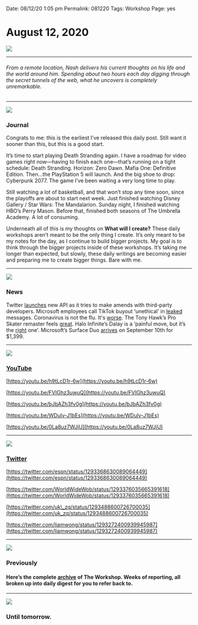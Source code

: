 
Date: 08/12/20 1:05 pm
Permalink: 081220
Tags: Workshop
Page: yes

# August 12, 2020

![](https://images.unsplash.com/photo-1597120052732-c050b3e4022d?ixlib=rb-1.2.1&q=80&fm=jpg&crop=entropy&cs=tinysrgb&dl=d-l-L22dWGGEvr4-unsplash.jpg)

---- 

###### From a remote location, Nash delivers his current thoughts on his life and the world around him. Spending about two hours each day digging through the secret tunnels of the web, what he uncovers is completely unremarkable.

---- 

![](https://images.unsplash.com/photo-1597153916119-e36fb391b11e?ixlib=rb-1.2.1&q=80&fm=jpg&crop=entropy&cs=tinysrgb&dl=de-an-sun-wj3aY0JYvKc-unsplash.jpg)

### Journal

Congrats to me: this is the earliest I’ve released this daily post. Still want it sooner than this, but this is a good start. 

It’s time to start playing Death Stranding again. I have a roadmap for video games right now—having to finish each one—that’s running on a tight schedule: Death Stranding. Horizon: Zero Dawn. Mafia One: Definitive Edition. Then...the PlayStation 5 will launch. And the big shoe to drop: Cyberpunk 2077. The game I’ve been waiting a very long time to play.

Still watching a lot of basketball, and that won’t stop any time soon, since the playoffs are about to start next week. Just finished watching Disney Gallery / Star Wars: The Mandalarion. Sunday night, I finished watching HBO’s Perry Mason. Before that, finished both seasons of The Umbrella Academy. A lot of consuming.

Underneath all of this is my thoughts on **What will I create?** These daily workshops aren’t meant to be the only thing I create. It’s only meant to be my notes for the day, as I continue to build bigger projects. My goal is to think through the bigger projects inside of these workshops. It’s taking me longer than expected, but slowly, these daily writings are becoming easier and preparing me to create bigger things. Bare with me.

---- 

![](https://images.unsplash.com/photo-1597092302521-cf624dea2855?ixlib=rb-1.2.1&q=80&fm=jpg&crop=entropy&cs=tinysrgb&dl=vinicius-amnx-amano-cLjbkPLEqVw-unsplash.jpg)

### News

Twitter [launches](https://www.theverge.com/2020/8/12/21364644/twitter-api-v2-new-access-tiers-developer-portal-support-developers) new API as it tries to make amends with third-party developers. Microsoft employees call TikTok buyout ‘unethical’ in [leaked](https://www.businessinsider.com/microsoft-tiktok-trump-leaked-messages-employee-opposition-2020-8) messages. Coronavirus is not the flu. It's [worse](https://youtu.be/FVIGhz3uwuQ). The Tony Hawk’s Pro Skater remaster feels [great](https://www.theverge.com/21363883/tony-hawk-pro-skater-1-2-remaster-preview-hands-on-ps4-xbox-pc?utm_campaign=theverge&utm_content=chorus&utm_medium=social&utm_source=twitter). Halo Infinite’s Dalay is a ‘painful move, but it’s the [right](https://www.ign.com/articles/halo-infinites-delay-is-a-painful-move-but-its-the-right-one) one’. Microsoft’s Surface Duo [arrives](https://www.theverge.com/2020/8/12/21364633/microsoft-surface-duo-release-date-pricing-features-specs) on September 10th for $1,399.

---- 

![](https://i.imgur.com/M26mVTB.jpg)

### [YouTube](https://youtube.com/nashpdotcom)

[https://youtu.be/h9tLcD1r-6w](https://youtu.be/h9tLcD1r-6w)

[https://youtu.be/FVIGhz3uwuQ](https://youtu.be/FVIGhz3uwuQ)

[https://youtu.be/bJbAZh3fv0g](https://youtu.be/bJbAZh3fv0g)

[https://youtu.be/WDulv-J1bEs](https://youtu.be/WDulv-J1bEs)

[https://youtu.be/0La8uz7WJiU](https://youtu.be/0La8uz7WJiU)

---- 

![](https://i.imgur.com/eDb0FxE.png)

### [Twitter](https://twitter.com/nashp)

[https://twitter.com/espn/status/1293368630089064449](https://twitter.com/espn/status/1293368630089064449)

[https://twitter.com/WorldWideWob/status/1293376035665391618](https://twitter.com/WorldWideWob/status/1293376035665391618)

[https://twitter.com/uk\_zq/status/1293488600726700035](https://twitter.com/uk_zq/status/1293488600726700035)

[https://twitter.com/liamwong/status/1293272400939945987](https://twitter.com/liamwong/status/1293272400939945987)

---- 

![](https://images.unsplash.com/photo-1504711434969-e33886168f5c?ixlib=rb-1.2.1&q=80&fm=jpg&crop=entropy&cs=tinysrgb&dl=absolutvision-WYd_PkCa1BY-unsplash.jpg)

### Previously

#### Here’s the complete [archive](https://nashp.com/tagged/news) of The Workshop. Weeks of reporting, all broken up into daily digest for you to refer back to.

---- 

![](https://images.unsplash.com/photo-1597090137855-265ddd945dbb?ixlib=rb-1.2.1&q=80&fm=jpg&crop=entropy&cs=tinysrgb&dl=tim-meyer-timm-jpeg-sadF3iU4Jo4-unsplash.jpg)

### Until tomorrow.
